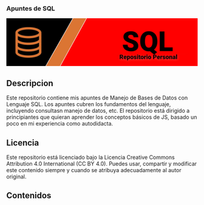 ### Apuntes de SQL

<img src="/Resources/bsql.png">

## Descripcion

Este repositorio contiene mis apuntes de Manejo de Bases de Datos con Lenguaje SQL. Los apuntes cubren los fundamentos del lenguaje, incluyendo consultasn manejo de datos, etc. El repositorio está dirigido a principiantes que quieran aprender los conceptos básicos de JS, basado un poco en mi experiencia como autodidacta.

## Licencia

Este repositorio está licenciado bajo la Licencia Creative Commons Attribution 4.0 International (CC BY 4.0). Puedes usar, compartir y modificar este contenido siempre y cuando se atribuya adecuadamente al autor original.


## Contenidos